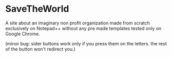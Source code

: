 # SaveTheWorld
A site about an imaginary non profit organization made from scratch exclusively on Notepad++ without any pre made templates tested only on Google Chrome.

(minor bug: sider buttons work only if you press them on the letters. the rest of the button won't redirect you.)

